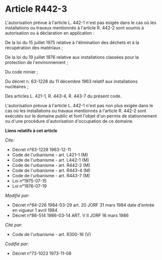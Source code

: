 # Article R442-3

L'autorisation prévue à l'article L. 442-1 n'est pas exigée dans le cas où les installations ou travaux mentionnés à
l'article R. 442-2 sont soumis à autorisation ou à déclaration en application :

De la loi du 15 juillet 1975 relative à l'élimination des déchets et à la récupération des matériaux ;

De la loi du 19 juillet 1976 relative aux installations classées pour la protection de l'environnement ;

Du code minier ;

Du décret n. 63-1228 du 11 décembre 1963 relatif aux installations nucléaires ;

Des articles L. 421-1, R. 443-4, R. 443-7 du présent code.

L'autorisation prévue à l'article L. 442-1 n'est pas non plus exigée dans le cas où les installations ou travaux mentionnés à
l'article R. 442-2 sont exécutés sur le domaine public et font l'objet d'un permis de stationnement ou d'une procédure
d'autorisation d'occupation de ce domaine.

**Liens relatifs à cet article**

_Cite_:

  - Décret n°63-1228 1963-12-11
  - Code de l'urbanisme - art. L421-1 (M)
  - Code de l'urbanisme - art. L442-1 (M)
  - Code de l'urbanisme - art. R442-2 (M)
  - Code de l'urbanisme - art. R443-4 (M)
  - Code de l'urbanisme - art. R443-7 (M)
  - Loi n°1975-07-15
  - Loi n°1976-07-19

_Modifié par_:

  - Décret n°84-226 1984-03-29 art. 20 JORF 31 mars 1984 date d'entrée en vigueur 1 avril 1984
  - Décret n°86-514 1986-03-14 ART. V II JORF 16 mars 1986

_Cité par_:

  - Code de l'urbanisme - art. R300-16 (V)

_Codifié par_:

  - Décret n°73-1023 1973-11-08
